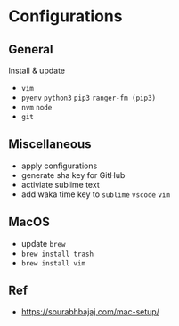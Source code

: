 # Configurations

## General
Install & update
- `vim`
- `pyenv` `python3` `pip3` `ranger-fm (pip3)`
- `nvm` `node`
- `git`

## Miscellaneous
- apply configurations
- generate sha key for GitHub
- activiate sublime text
- add waka time key to `sublime` `vscode` `vim`

## MacOS
- update `brew`
- `brew install trash`
- `brew install vim`


## Ref
- https://sourabhbajaj.com/mac-setup/

